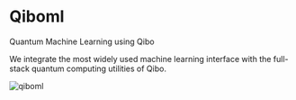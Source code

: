 # Qiboml
Quantum Machine Learning using Qibo

We integrate the most widely used machine learning interface with the full-stack quantum computing utilities of Qibo.

![qiboml](https://github.com/user-attachments/assets/c88fd9a7-2511-4672-a911-5d8937dc5d08)
